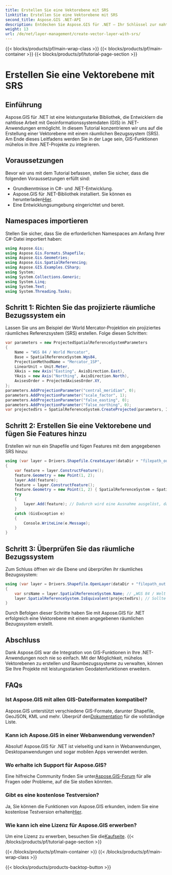 ```yaml
---
title: Erstellen Sie eine Vektorebene mit SRS
linktitle: Erstellen Sie eine Vektorebene mit SRS
second_title: Aspose.GIS .NET-API
description: Entdecken Sie Aspose.GIS für .NET – Ihr Schlüssel zur nahtlosen GIS-Integration. Erstellen Sie mühelos Vektorebenen mit festgelegten räumlichen Bezugssystemen. Jetzt downloaden!
weight: 13
url: /de/net/layer-management/create-vector-layer-with-srs/
---
```


{{< blocks/products/pf/main-wrap-class >}}
{{< blocks/products/pf/main-container >}}
{{< blocks/products/pf/tutorial-page-section >}}

# Erstellen Sie eine Vektorebene mit SRS

## Einführung
Aspose.GIS für .NET ist eine leistungsstarke Bibliothek, die Entwicklern die nahtlose Arbeit mit Geoinformationssystemdaten (GIS) in .NET-Anwendungen ermöglicht. In diesem Tutorial konzentrieren wir uns auf die Erstellung einer Vektorebene mit einem räumlichen Bezugssystem (SRS). Am Ende dieses Leitfadens werden Sie in der Lage sein, GIS-Funktionen mühelos in Ihre .NET-Projekte zu integrieren.
## Voraussetzungen
Bevor wir uns mit dem Tutorial befassen, stellen Sie sicher, dass die folgenden Voraussetzungen erfüllt sind:
- Grundkenntnisse in C#- und .NET-Entwicklung.
-  Aspose.GIS für .NET-Bibliothek installiert. Sie können es herunterladen[Hier](https://releases.aspose.com/gis/net/).
- Eine Entwicklungsumgebung eingerichtet und bereit.
## Namespaces importieren
Stellen Sie sicher, dass Sie die erforderlichen Namespaces am Anfang Ihrer C#-Datei importiert haben:
```csharp
using Aspose.Gis;
using Aspose.Gis.Formats.Shapefile;
using Aspose.Gis.Geometries;
using Aspose.Gis.SpatialReferencing;
using Aspose.GIS.Examples.CSharp;
using System;
using System.Collections.Generic;
using System.Linq;
using System.Text;
using System.Threading.Tasks;
```
## Schritt 1: Richten Sie das projizierte räumliche Bezugssystem ein
Lassen Sie uns am Beispiel der World Mercator-Projektion ein projiziertes räumliches Referenzsystem (SRS) erstellen. Folge diesen Schritten:
```csharp
var parameters = new ProjectedSpatialReferenceSystemParameters
{
    Name = "WGS 84 / World Mercator",
    Base = SpatialReferenceSystem.Wgs84,
    ProjectionMethodName = "Mercator_1SP",
    LinearUnit = Unit.Meter,
    XAxis = new Axis("Easting", AxisDirection.East),
    YAxis = new Axis("Northing", AxisDirection.North),
    AxisesOrder = ProjectedAxisesOrder.XY,
};
parameters.AddProjectionParameter("central_meridian", 0);
parameters.AddProjectionParameter("scale_factor", 1);
parameters.AddProjectionParameter("false_easting", 0);
parameters.AddProjectionParameter("false_northing", 0);
var projectedSrs = SpatialReferenceSystem.CreateProjected(parameters, Identifier.Epsg(3395));
```
## Schritt 2: Erstellen Sie eine Vektorebene und fügen Sie Features hinzu
Erstellen wir nun ein Shapefile und fügen Features mit dem angegebenen SRS hinzu:
```csharp
using (var layer = Drivers.Shapefile.CreateLayer(dataDir + "filepath_out.shp", new ShapefileOptions(), projectedSrs))
{
    var feature = layer.ConstructFeature();
    feature.Geometry = new Point(1, 2);
    layer.Add(feature);
    feature = layer.ConstructFeature();
    feature.Geometry = new Point(1, 2) { SpatialReferenceSystem = SpatialReferenceSystem.Nad83 };
    try
    {
        layer.Add(feature); // Dadurch wird eine Ausnahme ausgelöst, da die Geometrie ein anderes SRS hat
    }
    catch (GisException e)
    {
        Console.WriteLine(e.Message);
    }
}
```
## Schritt 3: Überprüfen Sie das räumliche Bezugssystem
Zum Schluss öffnen wir die Ebene und überprüfen ihr räumliches Bezugssystem:
```csharp
using (var layer = Drivers.Shapefile.OpenLayer(dataDir + "filepath_out.shp"))
{
    var srsName = layer.SpatialReferenceSystem.Name; // „WGS 84 / Welt Mercator“
    layer.SpatialReferenceSystem.IsEquivalent(projectedSrs); // Sollte true zurückgeben
}
```
Durch Befolgen dieser Schritte haben Sie mit Aspose.GIS für .NET erfolgreich eine Vektorebene mit einem angegebenen räumlichen Bezugssystem erstellt.
## Abschluss
Dank Aspose.GIS war die Integration von GIS-Funktionen in Ihre .NET-Anwendungen noch nie so einfach. Mit der Möglichkeit, mühelos Vektorebenen zu erstellen und Raumbezugssysteme zu verwalten, können Sie Ihre Projekte mit leistungsstarken Geodatenfunktionen erweitern.
## FAQs
### Ist Aspose.GIS mit allen GIS-Dateiformaten kompatibel?
 Aspose.GIS unterstützt verschiedene GIS-Formate, darunter Shapefile, GeoJSON, KML und mehr. Überprüf den[Dokumentation](https://reference.aspose.com/gis/net/) für die vollständige Liste.
### Kann ich Aspose.GIS in einer Webanwendung verwenden?
Absolut! Aspose.GIS für .NET ist vielseitig und kann in Webanwendungen, Desktopanwendungen und sogar mobilen Apps verwendet werden.
### Wo erhalte ich Support für Aspose.GIS?
 Eine hilfreiche Community finden Sie unter[Aspose.GIS-Forum](https://forum.aspose.com/c/gis/33) für alle Fragen oder Probleme, auf die Sie stoßen könnten.
### Gibt es eine kostenlose Testversion?
 Ja, Sie können die Funktionen von Aspose.GIS erkunden, indem Sie eine kostenlose Testversion erhalten[Hier](https://releases.aspose.com/).
### Wie kann ich eine Lizenz für Aspose.GIS erwerben?
 Um eine Lizenz zu erwerben, besuchen Sie die[Kaufseite](https://purchase.aspose.com/buy).
{{< /blocks/products/pf/tutorial-page-section >}}

{{< /blocks/products/pf/main-container >}}
{{< /blocks/products/pf/main-wrap-class >}}

{{< blocks/products/products-backtop-button >}}
